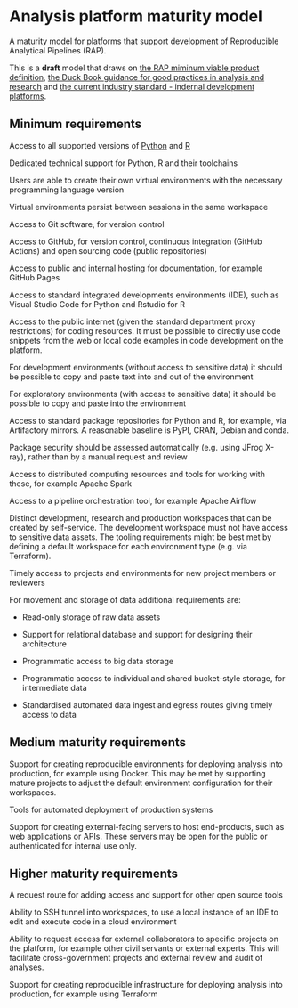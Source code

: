 # Analysis platform maturity model

A maturity model for platforms that support development of Reproducible Analytical Pipelines (RAP).

This is a **draft** model that draws on [the RAP miminum viable product definition](https://github.com/best-practice-and-impact/rap_mvp_maturity_guidance/blob/master/Reproducible-Analytical-Pipelines-MVP.md), [the Duck Book guidance for good practices in analysis and research](https://best-practice-and-impact.github.io/qa-of-code-guidance/intro.html) and [the current industry standard - indernal development platforms](https://internaldeveloperplatform.org/).

## Minimum requirements

Access to all supported versions of [Python](https://endoflife.date/python) and [R](https://developer.r-project.org/)

Dedicated technical support for Python, R and their toolchains

Users are able to create their own virtual environments with the necessary programming language version

Virtual environments persist between sessions in the same workspace

Access to Git software, for version control

Access to GitHub, for version control, continuous integration (GitHub Actions) and open sourcing code (public repositories)

Access to public and internal hosting for documentation, for example GitHub Pages

Access to standard integrated developments environments (IDE), such as Visual Studio Code for Python and Rstudio for R

Access to the public internet (given the standard department proxy restrictions) for coding resources. It must be possible to directly use code snippets from the web or local code examples in code development on the platform.

For development environments (without access to sensitive data) it should be possible to copy and paste text into and out of the environment

For exploratory environments (with access to sensitive data) it should be possible to copy and paste into the environment

Access to standard package repositories for Python and R, for example, via Artifactory mirrors. A reasonable baseline is PyPI, CRAN, Debian and conda.

Package security should be assessed automatically (e.g. using JFrog X-ray), rather than by a manual request and review

Access to distributed computing resources and tools for working with these, for example Apache Spark

Access to a pipeline orchestration tool, for example Apache Airflow

Distinct development, research and production workspaces that can be created by self-service. The development workspace must not have access to sensitive data assets. The tooling requirements might be best met by defining a default workspace for each environment type (e.g. via Terraform).

Timely access to projects and environments for new project members or reviewers

For movement and storage of data additional requirements are:

* Read-only storage of raw data assets

* Support for relational database and support for designing their architecture

* Programmatic access to big data storage

* Programmatic access to individual and shared bucket-style storage, for intermediate data

* Standardised automated data ingest and egress routes giving timely access to data


## Medium maturity requirements

Support for creating reproducible environments for deploying analysis into production, for example using Docker. This may be met by supporting mature projects to adjust the default environment configuration for their workspaces.

Tools for automated deployment of production systems

Support for creating external-facing servers to host end-products, such as web applications or APIs. These servers may be open for the public or authenticated for internal use only.


## Higher maturity requirements

A request route for adding access and support for other open source tools

Ability to SSH tunnel into workspaces, to use a local instance of an IDE to edit and execute code in a cloud environment

Ability to request access for external collaborators to specific projects on the platform, for example other civil servants or external experts. This will facilitate cross-government projects and external review and audit of analyses.

Support for creating reproducible infrastructure for deploying analysis into production, for example using Terraform
